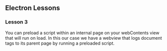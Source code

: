 ## Electron Lessons

### Lesson 3

You can preload a script within an internal page on your webContents view that will run on load.
In this our case we have a webview that logs document tags to its parent page by running a preloaded script.
